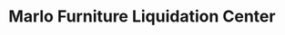---
title: "Marlo Furniture Liquidation Center"
url: /fredericksburg/marlo-furniture-liquidation-center/
shop: furniture
---
